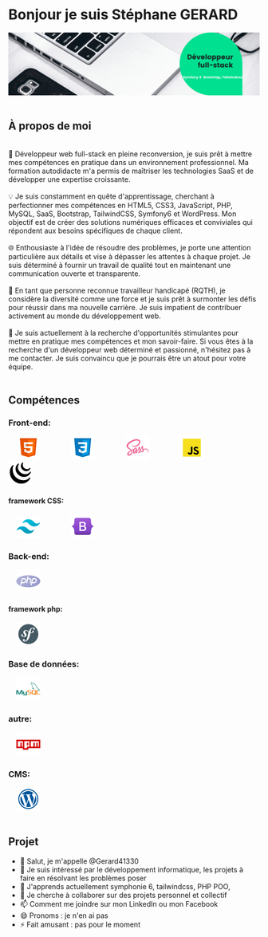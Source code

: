 # Bonjour je suis Stéphane GERARD
<img src="https://github.com/Gerard41330/Stephane-GERARD/blob/main/Developpeur-full-stack.png">
<br>
<br>

## À propos de moi
<br>
🚀 Développeur web full-stack en pleine reconversion, je suis prêt à mettre mes compétences en pratique dans un environnement professionnel. Ma formation autodidacte m'a permis de maîtriser les technologies SaaS et de développer une expertise croissante.
<br>
<br>
💡 Je suis constamment en quête d'apprentissage, cherchant à perfectionner mes compétences en HTML5, CSS3, JavaScript, PHP, MySQL, SaaS, Bootstrap, TailwindCSS, Symfony6 et WordPress. Mon objectif est de créer des solutions numériques efficaces et conviviales qui répondent aux besoins spécifiques de chaque client.
<br>
<br>
🌐 Enthousiaste à l'idée de résoudre des problèmes, je porte une attention particulière aux détails et vise à dépasser les attentes à chaque projet. Je suis déterminé à fournir un travail de qualité tout en maintenant une communication ouverte et transparente.
<br>
<br>
💼 En tant que personne reconnue travailleur handicapé (RQTH), je considère la diversité comme une force et je suis prêt à surmonter les défis pour réussir dans ma nouvelle carrière. Je suis impatient de contribuer activement au monde du développement web.
<br>
<br>
🌟 Je suis actuellement à la recherche d'opportunités stimulantes pour mettre en pratique mes compétences et mon savoir-faire. Si vous êtes à la recherche d'un développeur web déterminé et passionné, n'hésitez pas à me contacter. Je suis convaincu que je pourrais être un atout pour votre équipe.
<br>
<br>

## Compétences

### Front-end:
&nbsp;&nbsp;&nbsp;&nbsp;<img src="https://github.com/Gerard41330/Stephane-GERARD/blob/main/icons8-html5-48.png" style="margin-right: 30px;">&nbsp;&nbsp;&nbsp;&nbsp;&nbsp;&nbsp;&nbsp;&nbsp;<img src="https://github.com/Gerard41330/Stephane-GERARD/blob/main/icons8-css3-48.png" style="margin-right: 30px;">&nbsp;&nbsp;&nbsp;&nbsp;&nbsp;&nbsp;&nbsp;&nbsp;<img src="https://github.com/Gerard41330/Stephane-GERARD/blob/main/icons8-toupet-48.png" style="margin-right: 30px;">&nbsp;&nbsp;&nbsp;&nbsp;&nbsp;&nbsp;&nbsp;&nbsp;<img src="https://github.com/Gerard41330/Stephane-GERARD/blob/main/icons8-js-48.png" style="margin-right: 30px;">&nbsp;&nbsp;&nbsp;&nbsp;&nbsp;&nbsp;&nbsp;&nbsp;<img src="https://github.com/Gerard41330/Stephane-GERARD/blob/main/icons8-jquery-48.png" style="margin-right: 30px;">&nbsp;&nbsp;&nbsp;&nbsp;&nbsp;&nbsp;&nbsp;&nbsp;

#### framework CSS:
&nbsp;&nbsp;&nbsp;&nbsp;<img src="https://github.com/Gerard41330/Stephane-GERARD/blob/main/icons8-tailwind-css-48.png" style="margin-right: 30px;">&nbsp;&nbsp;&nbsp;&nbsp;&nbsp;&nbsp;&nbsp;&nbsp;<img src="https://github.com/Gerard41330/Stephane-GERARD/blob/main/icons8-bootstrap-48.png" style="margin-right: 30px;">&nbsp;&nbsp;&nbsp;&nbsp;&nbsp;&nbsp;&nbsp;&nbsp;

### Back-end:
&nbsp;&nbsp;&nbsp;&nbsp;<img src="https://github.com/Gerard41330/Stephane-GERARD/blob/main/icons8-php-48.png" style="margin-right: 30px;">&nbsp;&nbsp;&nbsp;&nbsp;&nbsp;&nbsp;&nbsp;&nbsp;

#### framework php:
&nbsp;&nbsp;&nbsp;&nbsp;<img src="https://github.com/Gerard41330/Stephane-GERARD/blob/main/icons8-symfony-48 (1).png" style="margin-right: 30px;">&nbsp;&nbsp;&nbsp;&nbsp;&nbsp;&nbsp;&nbsp;&nbsp;

### Base de données:
&nbsp;&nbsp;&nbsp;&nbsp;<img src="https://github.com/Gerard41330/Stephane-GERARD/blob/main/icons8-mysql-48.png" style="margin-right: 30px;">&nbsp;&nbsp;&nbsp;&nbsp;&nbsp;&nbsp;&nbsp;&nbsp;

### autre:
&nbsp;&nbsp;&nbsp;&nbsp;<img src="https://github.com/Gerard41330/Stephane-GERARD/blob/main/icons8-npm-48.png" style="margin-right: 30px;">&nbsp;&nbsp;&nbsp;&nbsp;&nbsp;&nbsp;&nbsp;&nbsp;

### CMS:
&nbsp;&nbsp;&nbsp;&nbsp;<img src="https://github.com/Gerard41330/Stephane-GERARD/blob/main/icons8-wordpress-48.png" style="margin-right: 30px;">
<br>
<br>
 
## Projet

- 👋 Salut, je m'appelle @Gerard41330
- 👀 Je suis intéressé par le développement informatique, les projets à faire en résolvant les problèmes poser 
- 🌱 J'apprends actuellement symphonie 6, tailwindcss, PHP POO,
- 💞️ Je cherche à collaborer sur des projets personnel et collectif 
- 📫 Comment me joindre sur mon LinkedIn ou mon Facebook
- 😄 Pronoms : je n'en ai pas 
- ⚡ Fait amusant : pas pour le moment

<!---
Gerard41330/Gerard41330 is a ✨ special ✨ repository because its `README.md` (this file) appears on your GitHub profile.
You can click the Preview link to take a look at your changes.
--->
